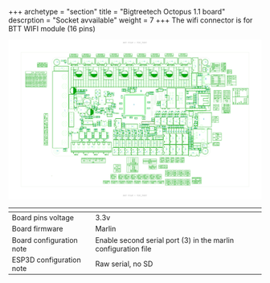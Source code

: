 +++
archetype = "section"
title = "Bigtreetech Octopus 1.1 board"
descrption = "Socket avvailable"
weight = 7
+++
The wifi connector is for BTT WIFI module (16 pins)

![step1](board.png?width=300px)

| <!-- -->  | <!-- --> |
|-|-|
| Board pins voltage | 3.3v |
| Board firmware | Marlin | 
| Board configuration note | Enable second serial port (3) in the marlin configuration file |
| ESP3D configuration note | Raw serial, no SD |